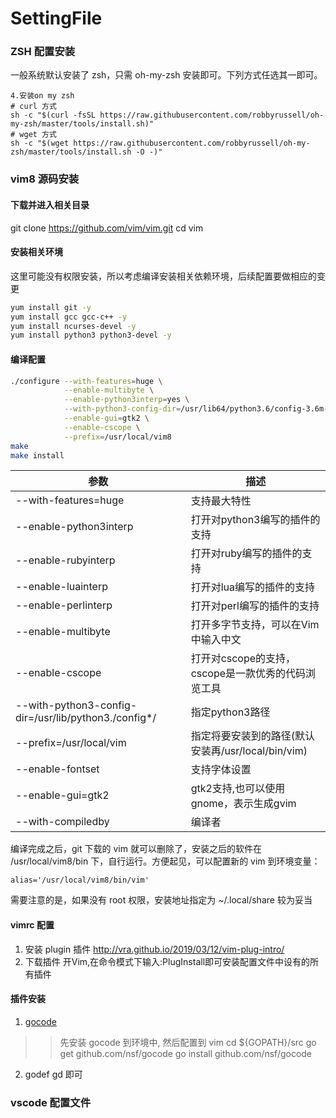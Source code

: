 SettingFile
====
### ZSH 配置安装
一般系统默认安装了 zsh，只需 oh-my-zsh 安装即可。下列方式任选其一即可。
```
4.安装on my zsh
# curl 方式
sh -c "$(curl -fsSL https://raw.githubusercontent.com/robbyrussell/oh-my-zsh/master/tools/install.sh)"
# wget 方式
sh -c "$(wget https://raw.githubusercontent.com/robbyrussell/oh-my-zsh/master/tools/install.sh -O -)"
```

### vim8 源码安装
#### 下载并进入相关目录
git clone https://github.com/vim/vim.git
cd vim

#### 安装相关环境
这里可能没有权限安装，所以考虑编译安装相关依赖环境，后续配置要做相应的变更
```bash
yum install git -y
yum install gcc gcc-c++ -y
yum install ncurses-devel -y
yum install python3 python3-devel -y
```

#### 编译配置

```bash
./configure --with-features=huge \
            --enable-multibyte \
            --enable-python3interp=yes \
            --with-python3-config-dir=/usr/lib64/python3.6/config-3.6m-x86_64-linux-gnu \
            --enable-gui=gtk2 \
            --enable-cscope \
            --prefix=/usr/local/vim8
make
make install
```

|参数|描述|
|---|---|
|--with-features=huge	|支持最大特性|
|--enable-python3interp	|打开对python3编写的插件的支持|
|--enable-rubyinterp	|打开对ruby编写的插件的支持|
|--enable-luainterp	|打开对lua编写的插件的支持|
|--enable-perlinterp	|打开对perl编写的插件的支持|
|--enable-multibyte	|打开多字节支持，可以在Vim中输入中文|
|--enable-cscope	|打开对cscope的支持，cscope是一款优秀的代码浏览工具|
|--with-python3-config-dir=/usr/lib/python3./config*/	|指定python3路径|
|--prefix=/usr/local/vim	|指定将要安装到的路径(默认安装再/usr/local/bin/vim)|
|--enable-fontset	|支持字体设置|
|--enable-gui=gtk2	|gtk2支持,也可以使用gnome，表示生成gvim|
|--with-compiledby	|编译者|

编译完成之后，git 下载的 vim 就可以删除了，安装之后的软件在 /usr/local/vim8/bin 下，自行运行。方便起见，可以配置新的 vim 到环境变量：
```
alias='/usr/local/vim8/bin/vim'
```
需要注意的是，如果没有 root 权限，安装地址指定为 ~/.local/share 较为妥当

#### vimrc 配置

1. 安装 plugin 插件
http://vra.github.io/2019/03/12/vim-plug-intro/
2. 下载插件
开Vim,在命令模式下输入:PlugInstall即可安装配置文件中设有的所有插件

#### 插件安装
1. [gocode](https://github.com/mdempsky/gocode)
>> 先安装 gocode 到环境中, 然后配置到 vim
cd ${GOPATH}/src
go get github.com/nsf/gocode
go install github.com/nsf/gocode

2. godef
gd 即可

### vscode 配置文件
